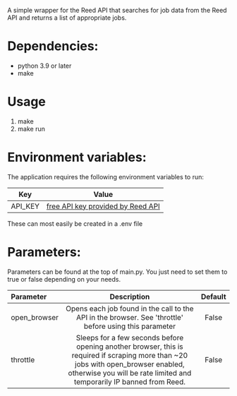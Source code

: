 A simple wrapper for the Reed API that searches for job data from the Reed API and returns a list of appropriate jobs.


# Dependencies:
- python 3.9 or later
- make

# Usage

1. make
2. make run


# Environment variables:

The application requires the following environment variables to run:

| Key      | Value |
| ----------- | ----------- |
| API_KEY      | [free API key provided by Reed API](https://www.reed.co.uk/developers/jobseeker)       |


These can most easily be created in a .env file

# Parameters:

Parameters can be found at the top of main.py. You just need to set them to true or false depending on your needs.

| Parameter      | Description | Default     |
| :---        |    :----:   |          :----: |
| open_browser      | Opens each job found in the call to the API in the browser. See 'throttle' before using this parameter       | False   |
| throttle   | Sleeps for a few seconds before opening another browser, this is required if scraping more than ~20 jobs with open_browser enabled, otherwise you will be rate limited and temporarily IP banned from Reed.        | False      |
